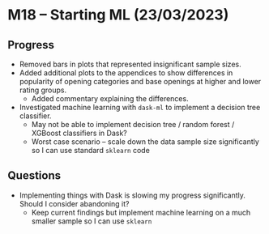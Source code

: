 # M18 – Starting ML (23/03/2023)

## Progress
- Removed bars in plots that represented insignificant sample sizes.
- Added additional plots to the appendices to show differences in popularity of opening categories and base openings at higher and lower rating groups.
	- Added commentary explaining the differences.
- Investigated machine learning with `dask-ml` to implement a decision tree classifier.
	- May not be able to implement decision tree / random forest / XGBoost classifiers in Dask?
	- Worst case scenario – scale down the data sample size significantly so I can use standard `sklearn` code

## Questions
- Implementing things with Dask is slowing my progress significantly. Should I consider abandoning it?
	- Keep current findings but implement machine learning on a much smaller sample so I can use `sklearn`